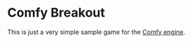 
Comfy Breakout
====

This is just a very simple sample game for the [Comfy engine](https://github.com/darthdeus/comfy).

